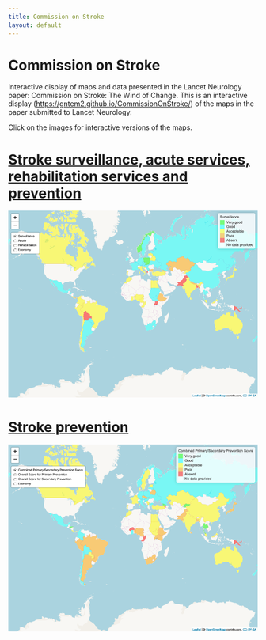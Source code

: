 ```yaml
---
title: Commission on Stroke
layout: default
---
```


# Commission on Stroke

Interactive display of maps and data presented in the Lancet Neurology paper: Commission on Stroke: The Wind of Change. This is an interactive display (https://gntem2.github.io/CommissionOnStroke/) of the maps in the paper submitted to Lancet Neurology.

Click on the images for interactive versions of the maps.

# [Stroke surveillance, acute services, rehabilitation services and prevention](./worldstrokemap1.html)

[![Surveillance, acute services, etc](./wsm1.png)](./worldstrokemap1.html)

# [Stroke prevention](./worldstrokemap2.html)

[![Prevention strategies](./wsm2.png)](./worldstrokemap2.html)

